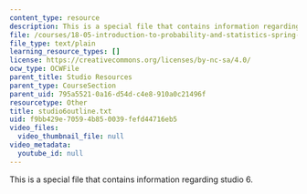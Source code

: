 ```yaml
---
content_type: resource
description: This is a special file that contains information regarding studio 6.
file: /courses/18-05-introduction-to-probability-and-statistics-spring-2014/f9bb429e70594b850039fefd44716eb5_studio6outline.txt
file_type: text/plain
learning_resource_types: []
license: https://creativecommons.org/licenses/by-nc-sa/4.0/
ocw_type: OCWFile
parent_title: Studio Resources
parent_type: CourseSection
parent_uid: 795a5521-0a16-d54d-c4e8-910a0c21496f
resourcetype: Other
title: studio6outline.txt
uid: f9bb429e-7059-4b85-0039-fefd44716eb5
video_files:
  video_thumbnail_file: null
video_metadata:
  youtube_id: null
---
```

This is a special file that contains information regarding studio 6.
